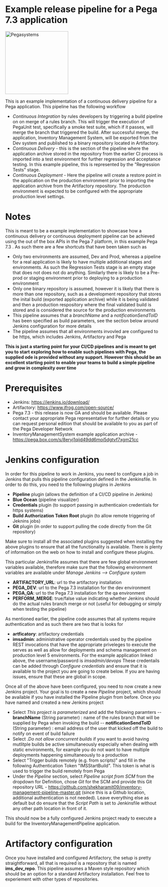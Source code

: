 # Example release pipeline for a Pega 7.3 application 

<a href="https://www.pega.com">
<img src="https://www.pega.com/profiles/pegasystems/themes/custom/pegas/pegakit/public/images/logos/pega-logo.svg" width="200" alt="Pegasystems"/>
</a>

This is an example implementation of a continuous delivery pipeline for a Pega application. This pipeline has the following workflow 
- *Continuous Integration* by rules developers by triggering a build pipeline on on merge of a rules branch. This will trigger the execution of PegaUnit test, specifically a smoke test suite, which if it passes, will merge the branch that triggered the build. After successful merge, the application, Inventory Management System, will be exported from the Dev system and published to a binary repository located in Artifactory.
- *Continuous Delivery* - this is the section of the pipeline where the application archive stored in the repository from the earlier CI process is imported into a test environment for further regression and acceptance testing. In this example pipeline, this is represented by the "Regression Tests" stage.
- *Continuous Deployment* - Here the pipeline will create a restore point in the application on the production environment prior to importing the application archive from the Artifactory repository. The production environment is expected to be configured with the appropriate production level settings.

# Notes 

This is meant to be a example implementation to showcase how a continuous delivery or continuous deployment pipeline can be achieved using the out of the box APIs in the Pega 7 platform, in this example Pega 7.3 . As such there are a few shortcuts that have been taken such as
- Only two environments are assumed, Dev and Prod, whereas a pipeline for a real application is likely to have multiple additional stages and environments. As such the Regression Tests stage is an empty stage that does not does not do anything. Similarly there is likely to be a Pre-prod or staging environment prior to deploying to a production environment
- Only one binary repository is assumed, however it is likely that there is more than one repository, such as a development repository that stores the inital build (exported application archive) while it is being validated and then a production respository where the final validated build is stored and is considered the source for the production environments
- This pipeline assumes that a *branchName* and a *notificationSendToID* has been specified as build parameters, see the section below around Jenkins configuration for more details
- The pipeline assumes that all environments invovled are configured to be https, which includes Jenkins, Artifactory and Pega

**This is just a starting point for your CI/CD pipelines and is meant to get you to start exploring how to enable such pipelines with Pega, the supplied ode is provided without any support. However this should be an excellent starting point to enable your teams to build a simple pipeline and grow in complexity over time**

# Prerequisites
- Jenkins: https://jenkins.io/download/
- Artifactory: https://www.jfrog.com/open-source/
- Pega 7.3 - this release is now GA and should be available. Please contact your appropriate Pega representative for further details or you can request personal edition that should be available to you as part of the Pega Developer Network
- InventoryManagementSystem example application archive - https://pega.box.com/s/8eryj1qijd49dd6moi5dgtvf7xgm21cc

# Jenkins configuration
In order for this pipeline to work in Jenkins, you need to configure a job in Jenkins that pulls this pipeline configuration defined in the Jenkinsfile. In order to do this, you need to the following plugins in Jenkins
- **Pipeline** plugin  (allows the definition of a CI/CD pipeline in Jenkins)
- **Blue Ocean** (pipeline visualizer)
- **Credentials** plugin  (to support passing in authenticaion credentials for https systems)
- **Build Authorization Token Root** plugin (to allow remote triggering of Jeknins jobs)
- **Git** plugin (in order to support pulling the code directly from the Git repository)

Make sure to install all the associated plugins suggested when installing the above plugins to ensure that all the functionality is available. There is plenty of information on the web on how to install and configure these plugins.

This particular Jenkinsfile assumes that there are few global environment variables available, therefore make sure that the following environment variables are available under *Manage Jenkins --> Configure system* 
- **ARTIFACTORY_URL**:  url to the artifactory installation 
- **PEGA_DEV**: url to the Pega 7.3 installation for the dev environment
- **PEGA_QA**: url to the Pega 7.3 installation for the qa environment
- **PERFORM_MERGE**: true/false value   indicating whether Jenkins should do the actual rules branch merge or not (useful for debugging or simply when testing the pipeline)

As mentioned earlier, the pipeline code assumes that all systems require authentication and as such there are two that is looks for
- **artficatory**: artifactory credentials
- **imsadmin**: administrative operator credentials used by the pipeline REST invocations that have the appropriate priveleges to execute the serves as well as allow for deployments and schema management on production level 5 environments. For the example application linked above, the username/password is *imsadmin/devops*
These credentails can be added through *Configure credentials* and ensure that it is available to the project you are going to create below. If you are having issues, ensure that these are global in scope.

Once all of the above have been configured, you need to now create a new Jenkins project. Your goal is to create a new *Pipeline* project, which should be available if you have installed the Pipeline plugin from before. Once you have named and created a new Jenkins project
- Select *This project is parameterized* and add the following paramters
-- **branchName** (String parameter) : name of the rules branch that will be supplied by Pega when invoking the build
-- **notificationSendToID** (String parameter) : email address of the user that kicked off the build to notify on event of build failure
- Select *.Do not allow concurrent builds* if you want to avoid having mutlitple builds be active simultaneously especially when dealing with static environments, for example you do not want to have multiple deployments happening simultaneously to a production 
- Select "Trigger builds remotely (e.g. from scripts)" and fill in the following Authentication Token "IMSStartBuild". This token is what is used to trigger the build remotely from Pega
- Under the *Pipeline* section, select *Pipeline script from SCM* from the dropdown for Definition, chose *Git* for the SCM and provide this Git repository URL - https://github.com/shekharamit09/inventory-management-pipeline-master.git (since this is a Github location, additional authentication is not needed). Leave everything else as default but do ensure that the *Script Path* is set to Jenkinsfile without any other path location in front of it.

This should now be a fully configured Jenkins project ready to execute a build for the InventoryManagementPipeline application.


# Artifactory configuration
Once you have installed and configured Artifactory, the setup is pretty straightforward, all that is required is a repository that is named **ims_dev_repo**. This pipeline assumes a Maven style repository which should be an option for a standard Artifactory installation. Feel free to experiement with other types of repositories.

 





